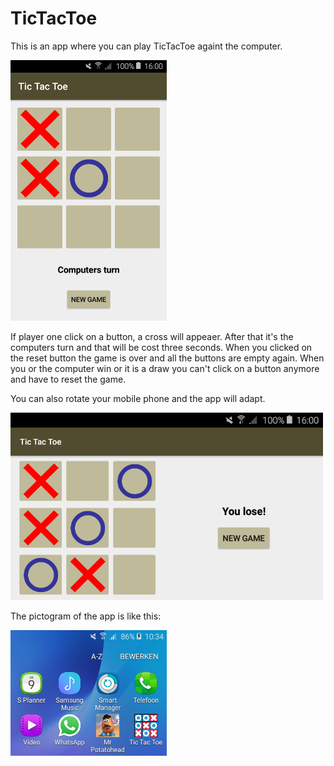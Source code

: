 # TicTacToe

This is an app where you can play TicTacToe againt the computer.

<img src="https://github.com/DoorDool/TicTacToe/blob/master/app/src/main/res/drawable/Layout.png" width="250">

If player one click on a button, a cross will appeaer. After that it's the computers turn and that will be cost three seconds. 
When you clicked on the reset button the game is over and all the buttons are empty again.
When you or the computer win or it is a draw you can't click on a button anymore and have to reset the game.

You can also rotate your mobile phone and the app will adapt.

<img src="https://github.com/DoorDool/TicTacToe/blob/master/app/src/main/res/drawable/Layout_landscape.png" width="500">

The pictogram of the app is like this:

<img src="https://github.com/DoorDool/TicTacToe/blob/master/app/src/main/res/drawable/Picto1.png" width="250">
